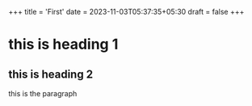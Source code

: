 +++
title = 'First'
date = 2023-11-03T05:37:35+05:30
draft = false
+++


# this is heading 1
## this is heading 2

this is the paragraph
